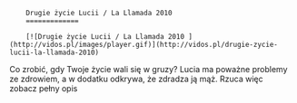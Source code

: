 
        Drugie życie Lucii / La Llamada 2010 
        =============
        
        [![Drugie życie Lucii / La Llamada 2010 ](http://vidos.pl/images/player.gif)](http://vidos.pl/drugie-zycie-lucii-la-llamada-2010)
        
        
 Co zrobić, gdy Twoje życie wali się w gruzy? Lucia ma poważne problemy ze zdrowiem, a w dodatku odkrywa, że zdradza ją mąż. Rzuca więc zobacz pełny opis
    